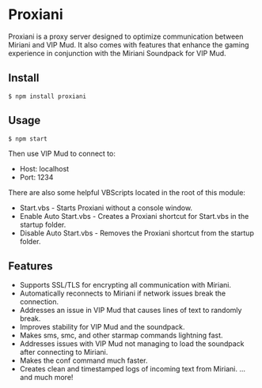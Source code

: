 # Proxiani
Proxiani is a proxy server designed to optimize communication between Miriani and VIP Mud. It also comes with features that enhance the gaming experience in conjunction with the Miriani Soundpack for VIP Mud.

## Install

```
$ npm install proxiani
```

## Usage

```
$ npm start
```

Then use VIP Mud to connect to:
- Host: localhost
- Port: 1234

There are also some helpful VBScripts located in the root of this module:
- Start.vbs - Starts Proxiani without a console window.
- Enable Auto Start.vbs - Creates a Proxiani shortcut for Start.vbs in the startup folder.
- Disable Auto Start.vbs - Removes the Proxiani shortcut from the startup folder.

## Features
- Supports SSL/TLS for encrypting all communication with Miriani.
- Automatically reconnects to Miriani if network issues break the connection.
- Addresses an issue in VIP Mud that causes lines of text to randomly break.
- Improves stability for VIP Mud and the soundpack.
- Makes sms, smc, and other starmap commands lightning fast.
- Addresses issues with VIP Mud not managing to load the soundpack after connecting to Miriani.
- Makes the conf command much faster.
- Creates clean and timestamped logs of incoming text from Miriani.
... and much more!
